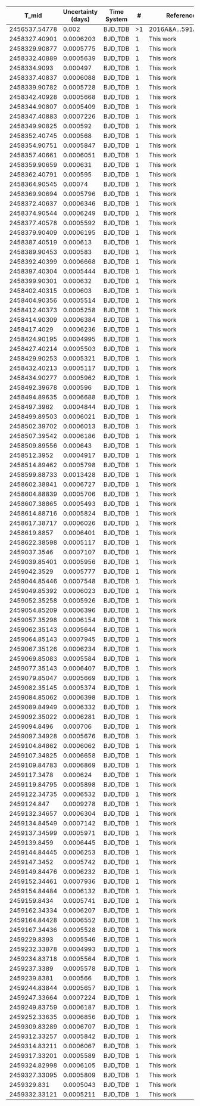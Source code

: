 |T_mid        |Uncertainty (days)|Time System|#  |Reference                             |
|-------------|------------------|-----------|---|--------------------------------------|
|2456537.54778|0.002             |BJD_TDB    |>1 |2016A&A...591A..55M                   |
|2458327.40901|0.0006203         |BJD_TDB    |1  |This work                             |
|2458329.90877|0.0005775         |BJD_TDB    |1  |This work                             |
|2458332.40889|0.0005639         |BJD_TDB    |1  |This work                             |
|2458334.9093 |0.000497          |BJD_TDB    |1  |This work                             |
|2458337.40837|0.0006088         |BJD_TDB    |1  |This work                             |
|2458339.90782|0.0005728         |BJD_TDB    |1  |This work                             |
|2458342.40928|0.0005668         |BJD_TDB    |1  |This work                             |
|2458344.90807|0.0005409         |BJD_TDB    |1  |This work                             |
|2458347.40883|0.0007226         |BJD_TDB    |1  |This work                             |
|2458349.90825|0.000592          |BJD_TDB    |1  |This work                             |
|2458352.40745|0.000568          |BJD_TDB    |1  |This work                             |
|2458354.90751|0.0005847         |BJD_TDB    |1  |This work                             |
|2458357.40661|0.0006051         |BJD_TDB    |1  |This work                             |
|2458359.90659|0.000631          |BJD_TDB    |1  |This work                             |
|2458362.40791|0.000595          |BJD_TDB    |1  |This work                             |
|2458364.90545|0.00074           |BJD_TDB    |1  |This work                             |
|2458369.90694|0.0005796         |BJD_TDB    |1  |This work                             |
|2458372.40637|0.0006346         |BJD_TDB    |1  |This work                             |
|2458374.90544|0.0006249         |BJD_TDB    |1  |This work                             |
|2458377.40578|0.0005592         |BJD_TDB    |1  |This work                             |
|2458379.90409|0.0006195         |BJD_TDB    |1  |This work                             |
|2458387.40519|0.000613          |BJD_TDB    |1  |This work                             |
|2458389.90453|0.000583          |BJD_TDB    |1  |This work                             |
|2458392.40399|0.0006668         |BJD_TDB    |1  |This work                             |
|2458397.40304|0.0005444         |BJD_TDB    |1  |This work                             |
|2458399.90301|0.000632          |BJD_TDB    |1  |This work                             |
|2458402.40315|0.000603          |BJD_TDB    |1  |This work                             |
|2458404.90356|0.0005514         |BJD_TDB    |1  |This work                             |
|2458412.40373|0.0005258         |BJD_TDB    |1  |This work                             |
|2458414.90309|0.0006384         |BJD_TDB    |1  |This work                             |
|2458417.4029 |0.0006236         |BJD_TDB    |1  |This work                             |
|2458424.90195|0.0004995         |BJD_TDB    |1  |This work                             |
|2458427.40214|0.0005503         |BJD_TDB    |1  |This work                             |
|2458429.90253|0.0005321         |BJD_TDB    |1  |This work                             |
|2458432.40213|0.0005117         |BJD_TDB    |1  |This work                             |
|2458434.90277|0.0005962         |BJD_TDB    |1  |This work                             |
|2458492.39678|0.000596          |BJD_TDB    |1  |This work                             |
|2458494.89635|0.0006688         |BJD_TDB    |1  |This work                             |
|2458497.3962 |0.0004844         |BJD_TDB    |1  |This work                             |
|2458499.89503|0.0006021         |BJD_TDB    |1  |This work                             |
|2458502.39702|0.0006013         |BJD_TDB    |1  |This work                             |
|2458507.39542|0.0006186         |BJD_TDB    |1  |This work                             |
|2458509.89556|0.000643          |BJD_TDB    |1  |This work                             |
|2458512.3952 |0.0004917         |BJD_TDB    |1  |This work                             |
|2458514.89462|0.0005798         |BJD_TDB    |1  |This work                             |
|2458599.88733|0.0013428         |BJD_TDB    |1  |This work                             |
|2458602.38841|0.0006727         |BJD_TDB    |1  |This work                             |
|2458604.88839|0.0005706         |BJD_TDB    |1  |This work                             |
|2458607.38865|0.0005493         |BJD_TDB    |1  |This work                             |
|2458614.88716|0.0005824         |BJD_TDB    |1  |This work                             |
|2458617.38717|0.0006026         |BJD_TDB    |1  |This work                             |
|2458619.8857 |0.0006401         |BJD_TDB    |1  |This work                             |
|2458622.38598|0.0005117         |BJD_TDB    |1  |This work                             |
|2459037.3546 |0.0007107         |BJD_TDB    |1  |This work                             |
|2459039.85401|0.0005956         |BJD_TDB    |1  |This work                             |
|2459042.3529 |0.0005777         |BJD_TDB    |1  |This work                             |
|2459044.85446|0.0007548         |BJD_TDB    |1  |This work                             |
|2459049.85392|0.0006023         |BJD_TDB    |1  |This work                             |
|2459052.35258|0.0005926         |BJD_TDB    |1  |This work                             |
|2459054.85209|0.0006396         |BJD_TDB    |1  |This work                             |
|2459057.35298|0.0006154         |BJD_TDB    |1  |This work                             |
|2459062.35143|0.0005644         |BJD_TDB    |1  |This work                             |
|2459064.85143|0.0007945         |BJD_TDB    |1  |This work                             |
|2459067.35126|0.0006234         |BJD_TDB    |1  |This work                             |
|2459069.85083|0.0005584         |BJD_TDB    |1  |This work                             |
|2459077.35143|0.0006407         |BJD_TDB    |1  |This work                             |
|2459079.85047|0.0005669         |BJD_TDB    |1  |This work                             |
|2459082.35145|0.0005374         |BJD_TDB    |1  |This work                             |
|2459084.85062|0.0006398         |BJD_TDB    |1  |This work                             |
|2459089.84949|0.0006332         |BJD_TDB    |1  |This work                             |
|2459092.35022|0.0006281         |BJD_TDB    |1  |This work                             |
|2459094.8496 |0.000706          |BJD_TDB    |1  |This work                             |
|2459097.34928|0.0005676         |BJD_TDB    |1  |This work                             |
|2459104.84862|0.0006062         |BJD_TDB    |1  |This work                             |
|2459107.34825|0.0006658         |BJD_TDB    |1  |This work                             |
|2459109.84783|0.0006869         |BJD_TDB    |1  |This work                             |
|2459117.3478 |0.000624          |BJD_TDB    |1  |This work                             |
|2459119.84795|0.0005898         |BJD_TDB    |1  |This work                             |
|2459122.34735|0.0006532         |BJD_TDB    |1  |This work                             |
|2459124.847  |0.0009278         |BJD_TDB    |1  |This work                             |
|2459132.34657|0.0006304         |BJD_TDB    |1  |This work                             |
|2459134.84549|0.0007142         |BJD_TDB    |1  |This work                             |
|2459137.34599|0.0005971         |BJD_TDB    |1  |This work                             |
|2459139.8459 |0.0006445         |BJD_TDB    |1  |This work                             |
|2459144.84445|0.0006253         |BJD_TDB    |1  |This work                             |
|2459147.3452 |0.0005742         |BJD_TDB    |1  |This work                             |
|2459149.84476|0.0006232         |BJD_TDB    |1  |This work                             |
|2459152.34461|0.0007936         |BJD_TDB    |1  |This work                             |
|2459154.84484|0.0006132         |BJD_TDB    |1  |This work                             |
|2459159.8434 |0.0005741         |BJD_TDB    |1  |This work                             |
|2459162.34334|0.0006207         |BJD_TDB    |1  |This work                             |
|2459164.84428|0.0006552         |BJD_TDB    |1  |This work                             |
|2459167.34436|0.0005528         |BJD_TDB    |1  |This work                             |
|2459229.8393 |0.0005546         |BJD_TDB    |1  |This work                             |
|2459232.33878|0.0004993         |BJD_TDB    |1  |This work                             |
|2459234.83718|0.0005564         |BJD_TDB    |1  |This work                             |
|2459237.3389 |0.0005578         |BJD_TDB    |1  |This work                             |
|2459239.8381 |0.000566          |BJD_TDB    |1  |This work                             |
|2459244.83844|0.0005657         |BJD_TDB    |1  |This work                             |
|2459247.33664|0.0007224         |BJD_TDB    |1  |This work                             |
|2459249.83759|0.0006187         |BJD_TDB    |1  |This work                             |
|2459252.33635|0.0006856         |BJD_TDB    |1  |This work                             |
|2459309.83289|0.0006707         |BJD_TDB    |1  |This work                             |
|2459312.33257|0.0005842         |BJD_TDB    |1  |This work                             |
|2459314.83211|0.0006067         |BJD_TDB    |1  |This work                             |
|2459317.33201|0.0005589         |BJD_TDB    |1  |This work                             |
|2459324.82998|0.0006105         |BJD_TDB    |1  |This work                             |
|2459327.33095|0.0005809         |BJD_TDB    |1  |This work                             |
|2459329.831  |0.0005043         |BJD_TDB    |1  |This work                             |
|2459332.33121|0.0005211         |BJD_TDB    |1  |This work                             |
